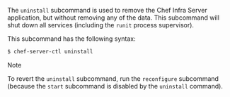 The `uninstall` subcommand is used to remove the Chef Infra Server
application, but without removing any of the data. This subcommand will
shut down all services (including the `runit` process supervisor).

This subcommand has the following syntax:

``` bash
$ chef-server-ctl uninstall
```

<div class="admonition-note">

<p class="admonition-note-title">Note</p>

<div class="admonition-note-text">

To revert the `uninstall` subcommand, run the `reconfigure` subcommand
(because the `start` subcommand is disabled by the `uninstall` command).



</div>

</div>